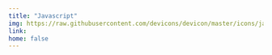 ```yaml
---
title: "Javascript"
img: https://raw.githubusercontent.com/devicons/devicon/master/icons/javascript/javascript-original.svg
link: 
home: false
---
```



